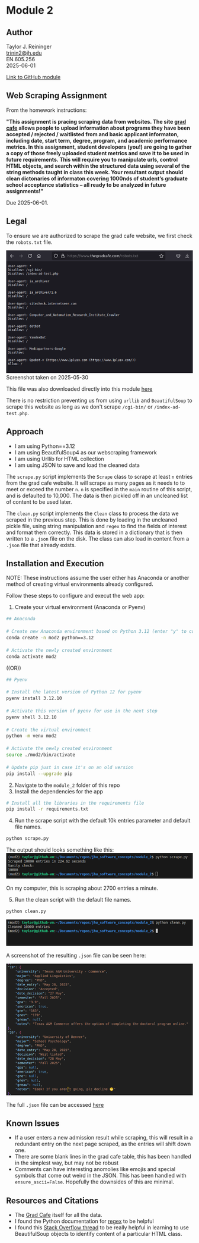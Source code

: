 # Module 2

## Author
Taylor J. Reininger\
trinin2@jh.edu\
EN.605.256\
2025-06-01

[Link to GitHub module](https://github.com/TaylorReininger/jhu_software_concepts/tree/main/module_2)

## Web Scraping Assignment

From the homework instructions:

**"This assignment is pracing scraping data from websites. The site [grad cafe](https://www.thegradcafe.com/) allows people to upload information about programs they have been accepted / rejected / waitlisted from and basic applicant informaton, including date, start term, degree, program, and academic performance metrics. In this assignment, student developers (you!) are going to gather a copy of those freely uploaded student metrics and save it to be used in future requirements.
This will require you to manipulate urls, control HTML objects, and search within the structured data
using several of the string methods taught in class this week. Your resultant output should clean
dictonaries of informaton covering 1000nds of student’s graduate school acceptance statistics – all
ready to be analyzed in future assignments!"**

Due 2025-06-01.

## Legal

To ensure we are authorized to scrape the grad cafe website, we first check the ```robots.txt``` file. 

![tobots.txt Screenshot](figs/robots_txt_screenshot.png)\
Screenshot taken on 2025-05-30

This file was also downloaded directly into this module [here](robots.txt)

There is no restriction preventing us from using ```urllib``` and ```BeautifulSoup``` to scrape this website as long as we don't scrape ```/cgi-bin/``` or ```/index-ad-test.php```. 


## Approach

- I am using Python==3.12
- I am using BeautifulSoup4 as our webscraping framework
- I am using Urllib for HTML collection
- I am using JSON to save and load the cleaned data

The ```scrape.py``` script implements the ```Scrape``` class to scrape at least ```n``` entries from the grad cafe website. It will scrape as many pages as it needs to to meet or exceed the number ```n```. ```n``` is specified in the ```main``` routine of this script, and is defaulted to 10,000. The data is then pickled off in an uncleaned list of content to be used later. 

The ```clean.py``` script implements the ```Clean``` class to process the data we scraped in the previous step. This is done by loading in the uncleaned pickle file, using string manipulation and ```regex``` to find the fields of interest and format them correctly. This data is stored in a dictionary that is then written to a ```.json``` file on the disk. The class can also load in content from a ```.json``` file that already exists. 


## Installation and Execution

NOTE: These instructions assume the user either has Anaconda or another method of creating virtual environments already configured. 

Follow these steps to configure and execut the web app:

1. Create your virtual environment (Anaconda or Pyenv)
```bash
## Anaconda

# Create new Anaconda environment based on Python 3.12 (enter "y" to continue)
conda create -n mod2 python==3.12

# Activate the newly created environment 
conda activate mod2
```

((OR))

```bash
## Pyenv

# Install the latest version of Python 12 for pyenv
pyenv install 3.12.10

# Activate this version of pyenv for use in the next step
pyenv shell 3.12.10

# Create the virtual environment
python -m venv mod2

# Activate the newly created environment
source ./mod2/bin/activate

# Update pip just in case it's on an old version
pip install --upgrade pip
```

2. Navigate to the ```module_2``` folder of this repo
3. Install the dependencies for the app
```bash
# Install all the libraries in the requirements file
pip install -r requirements.txt
```

4. Run the scrape script with the default 10k entries parameter and default file names. 
```bash
python scrape.py
```

The output should looks something like this:
![Example Scrape](figs/scraped.png)

On my computer, this is scraping about 2700 entries a minute.


5. Run the clean script with the default file names. 
```bash
python clean.py
```

![Example Clean](figs/cleaned.png)



A screenshot of the resulting ```.json``` file can be seen here:


![Example JSON](figs/json_file.png)


The full ```.json``` file can be accessed [here](application_data.json)


## Known Issues

- If a user enters a new admission result while scraping, this will result in a redundant entry on the next page scraped, as the entries will shift down one. 
- There are some blank lines in the grad cafe table, this has been handled in the simplest way, but may not be robust
- Comments can have interesting anomolies like emojis and special symbols that come out weird in the JSON. This has been handled with ```ensure_ascii=False```. Hopefully the downsides of this are minimal. 



## Resources and Citations

- The [Grad Cafe](https://www.thegradcafe.com/) itself for all the data. 
- I found the Python documentation for [regex](https://docs.python.org/2/library/re.html#re.search) to be helpful
- I found this [Stack Overflow thread](https://stackoverflow.com/questions/5041008/how-to-find-elements-by-class) to be really helpful in learning to use BeautifulSoup objects to identify content of a particular HTML class. 